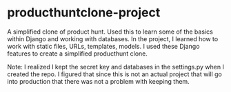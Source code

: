 # producthuntclone-project
A simplified clone of product hunt. Used this to learn some of the basics within Django and working with databases. In the 
project, I learned how to work with static files, URLs, templates, models. I used these Django features to create a simplified
producthunt clone. 


Note: I realized I kept the secret key and databases in the settings.py when I created the repo. I figured that since 
this is not an actual project that will go into production that there was not a problem with keeping them.
